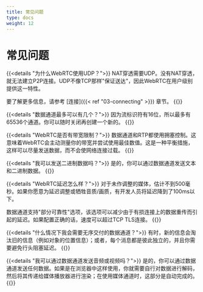 ```yaml
---
title: 常见问题
type: docs
weight: 12
---
```


# 常见问题

{{<details "为什么WebRTC使用UDP？">}}
NAT穿透需要UDP。没有NAT穿透，就无法建立P2P连接。UDP不像TCP那样"保证送达"，因此WebRTC在用户级别提供这一特性。

要了解更多信息，请参考 [连接]({{< ref "03-connecting" >}}) 章节。
{{</details>}}

{{<details "数据通道最多可以有几个？">}}
因为流标识符有16位，所以最多有65536个通道。你可以随时关闭再创建一个新的。
{{</details>}}

{{<details "WebRTC是否有带宽限制？">}}
数据通道和RTP都使用拥塞控制。这意味着WebRTC会主动测量你的带宽并尝试使用最佳数值。这是一种平衡措施，这样可以尽量发送数据，而不会使网络连接过载。
{{</details>}}

{{<details "我可以发送二进制数据吗？">}}
是的，你可以通过数据通道发送文本和二进制数据。
{{</details>}}

{{<details "WebRTC延迟怎么样？">}}
对于未作调整的媒体，估计不到500毫秒。如果你愿意为延迟调整或牺牲音质/画质，有开发人员将延迟降到了100ms以下。

数据通道支持"部分可靠性"选项，该选项可以减少由于有损连接上的数据重传而引起的延迟。如果配置正确的话，速度可以超过TCP TLS连接。
{{</details>}}

{{<details "什么情况下我会需要无序交付的数据通道？">}}
有时，新的信息会淘汰旧的信息（例如对象的位置信息）；或者，每个消息都是彼此独立的，并且你需要避免行头阻塞延迟。
{{</details>}}

{{<details "我可以通过数据通道发送音频或视频吗？">}}
是的，你可以通过数据通道发送任何数据。如果是在浏览器中这样使用，你就需要自行对数据进行解码，然后将其传递给媒体播放器进行渲染；在使用媒体通道时，这部分是自动完成的。
{{</details>}}
